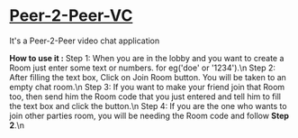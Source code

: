 # [Peer-2-Peer-VC](https://atulsingh11-0.github.io/Peer-2-Peer-VC/lobby.html)
 It's a Peer-2-Peer video chat application

 **How to use it :**
Step 1: When you are in the lobby and you want to create a Room just enter some text or numbers. for eg('doe' or '1234').\n
Step 2: After filling the text box, Click on Join Room button. You will be taken to an empty chat room.\n
Step 3: If you want to make your friend join that Room too, then send him the Room code that you just entered and tell him to fill the text box and click the button.\n
Step 4: If you are the one who wants to join other parties room, you will be needing the Room code and follow **Step 2**.\n
